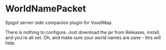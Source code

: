 # WorldNamePacket

Spigot server-side companion plugin for VoxelMap.

There is nothing to configure. Just download the jar from Releases,
install, and you're all set. Oh, and make sure your world names
are sane - this will help.
